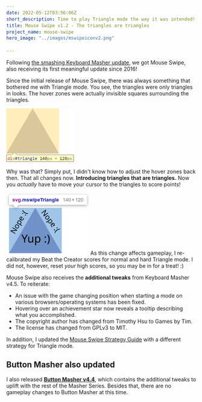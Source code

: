 ```yaml
---
date: 2022-05-12T03:56:06Z
short_description: Time to play Triangle mode the way it was intended!
title: Mouse Swipe v1.2 - The triangles are triangles
project_name: mouse-swipe
hero_image: "../images/mswipeiconv2.png"

---
```

Following [the smashing Keyboard Masher update](/blog/keyboard-masher-v4.5-holy-s-i-typed-that/), we got Mouse Swipe, also receiving its first meaningful update since 2016!

Since the initial release of Mouse Swipe, there was always something that bothered me with Triangle mode. You see, the triangles were only triangles in looks. The hover zones were actually invisible squares surrounding the triangles.

![](../images/trianglesecret.png)

Why was that? Simply put, I didn't know how to adjust the hover zones back then. That all changes now. **Introducing triangles that are triangles.** Now you _actually_ have to move your cursor to the triangles to score points!

![](../images/mswipehoverzonetriangle.png)As this change affects gameplay, I re-calibrated my Beat the Creator scores for normal and hard Triangle mode. I did not, however, reset _your_ high scores, so you may be in for a treat! :)

Mouse Swipe also receives the **additional tweaks** from Keyboard Masher v4.5. To reiterate:

* An issue with the game changing position when starting a mode on various browsers/operating systems has been fixed.
* Hovering over an achievement star now reveals a tooltip describing what you accomplished.
* The copyright author has changed from Timothy Hsu to Games by Tim.
* The license has changed from GPLv3 to MIT.

In addition, I updated the [Mouse Swipe Strategy Guide](https://www.gamesbytim.com/blog/the-mouse-swipe-strategy-guide/) with a different strategy for Triangle mode.

## Button Masher also updated

I also released [**Button Masher v4.4**](https://timtree.github.io/button-masher/), which contains the additional tweaks to uplift with the rest of the Masher Series. Besides that, there are no gameplay changes to Button Masher at this time.